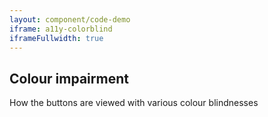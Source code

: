 ```yaml
---
layout: component/code-demo
iframe: a11y-colorblind
iframeFullwidth: true
---
```

## Colour impairment

How the buttons are viewed with various colour blindnesses
